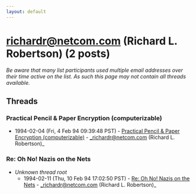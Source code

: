 ```yaml
---
layout: default
---
```


# richardr@netcom.com (Richard L. Robertson) (2 posts)

_Be aware that many list participants used multiple email addresses over their time active on the list. As such this page may not contain all threads available._

## Threads

### Practical Pencil & Paper Encryption (computerizable)
+ 1994-02-04 (Fri, 4 Feb 94 09:39:48 PST) - [Practical Pencil & Paper Encryption (computerizable)](/archive/1994/02/8cd31e4f596922024a84b60cd7d8b4152462404ab22ac687ae1e6c0595e7c17e) - _richardr@netcom.com (Richard L. Robertson)_

### Re: Oh No! Nazis on the Nets
+ _Unknown thread root_
  + 1994-02-11 (Thu, 10 Feb 94 17:02:50 PST) - [Re: Oh No! Nazis on the Nets](/archive/1994/02/42134109daaf34e30fec01f8863ac97f021ae5bf343ce23b76344ba081090361) - _richardr@netcom.com (Richard L. Robertson)_

